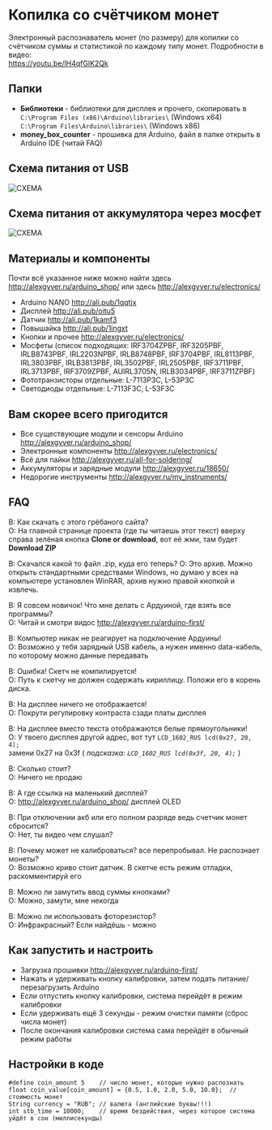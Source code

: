 # Копилка со счётчиком монет
Электронный распознаватель монет (по размеру) для копилки со счётчиком суммы и статистикой по каждому типу монет. Подробности в видео:  
https://youtu.be/lH4qfGlK2Qk

## Папки

- **Библиотеки** - библиотеки для дисплея и прочего, скопировать в  
`C:\Program Files (x86)\Arduino\libraries\` (Windows x64)  
`C:\Program Files\Arduino\libraries\` (Windows x86)
- **money_box_counter** - прошивка для Arduino, файл в папке открыть в Arduino IDE (читай FAQ)

## Схема питания от USB
![СХЕМА](https://github.com/AlexGyver/MoneyBox_counter/blob/master/scheme1.jpg)

## Схема питания от аккумулятора через мосфет
![СХЕМА](https://github.com/AlexGyver/MoneyBox_counter/blob/master/scheme2.jpg)

##  Материалы и компоненты
Почти всё указанное ниже можно найти здесь
http://alexgyver.ru/arduino_shop/
или здесь http://alexgyver.ru/electronics/

* Arduino NANO http://ali.pub/1qqtjx
* Дисплей http://ali.pub/oitu5
* Датчик http://ali.pub/1kamf3
* Повышайка http://ali.pub/1ingxt
* Кнопки и прочее http://alexgyver.ru/electronics/
* Мосфеты (список подходящих: IRF3704ZPBF, IRF3205PBF, IRLB8743PBF, IRL2203NPBF, IRLB8748PBF, IRF3704PBF, IRL8113PBF, IRL3803PBF, IRLB3813PBF, IRL3502PBF, IRL2505PBF, IRF3711PBF, IRL3713PBF, IRF3709ZPBF, AUIRL3705N, IRLB3034PBF, IRF3711ZPBF)
* Фототранзисторы отдельные: L-7113P3C, L-53P3C
* Светодиоды отдельные: L-7113F3C, L-53F3C

## Вам скорее всего пригодится
* Все существующие модули и сенсоры Arduino http://alexgyver.ru/arduino_shop/
* Электронные компоненты http://alexgyver.ru/electronics/
* Всё для пайки http://alexgyver.ru/all-for-soldering/
* Аккумуляторы и зарядные модули http://alexgyver.ru/18650/
* Недорогие инструменты http://alexgyver.ru/my_instruments/

##  FAQ
В: Как скачать с этого грёбаного сайта?  
О: На главной странице проекта (где ты читаешь этот текст) вверху справа зелёная кнопка **Clone or download**, вот её жми, там будет **Download ZIP**

В: Скачался какой то файл .zip, куда его теперь?
О: Это архив. Можно открыть стандартными средствами Windows, но думаю у всех на компьютере установлен WinRAR, архив нужно правой кнопкой и извлечь.

В: Я совсем новичок! Что мне делать с Ардуиной, где взять все программы?  
О: Читай и смотри видос http://alexgyver.ru/arduino-first/

В: Компьютер никак не реагирует на подключение Ардуины!  
О: Возможно у тебя зарядный USB кабель, а нужен именно data-кабель, по которому можно данные передавать

В: Ошибка! Скетч не компилируется!  
О: Путь к скетчу не должен содержать кириллицу. Положи его в корень диска.

В: На дисплее ничего не отображается!  
О: Покрути регулировку контраста сзади платы дисплея
  
В: На дисплее вместо текста отображаются белые прямоугольники!  
О: У твоего дисплея другой адрес, вот тут `LCD_1602_RUS lcd(0x27, 20, 4);`  
замени 0x27 на 0x3f ( *подсказка: `LCD_1602_RUS lcd(0x3f, 20, 4);`* )
  
В: Сколько стоит?  
О: Ничего не продаю
  
В: А где ссылка на маленький дисплей?  
О: http://alexgyver.ru/arduino_shop/  дисплей OLED
  
В: При отключении акб или его полном разряде ведь счетчик монет сбросится?  
О: Нет, ты видео чем слушал?
  
В: Почему может не калиброваться? все перепробывал. Не распознает монеты?  
О: Возможно криво стоит датчик. В скетче есть режим отладки, раскомментируй его
  
В: Можно ли замутить ввод суммы кнопками?  
О: Можно, замути, мне некогда
  
В: Можно ли использовать фоторезистор?  
О: Инфракрасный? Если найдёшь - можно

## Как запустить и настроить
* Загрузка прошивки http://alexgyver.ru/arduino-first/
* Нажать и удерживать кнопку калибровки, затем подать питание/перезагрузить Arduino
* Если отпустить кнопку калибровки, система перейдёт в режим калибровки
* Если удерживать ещё 3 секунды - режим очистки памяти (сброс числа монет)
* После окончания калибровки система сама перейдёт в обычный режим работы

## Настройки в коде
    #define coin_amount 5    // число монет, которые нужно распознать
    float coin_value[coin_amount] = {0.5, 1.0, 2.0, 5.0, 10.0};  // стоимость монет
    String currency = "RUB"; // валюта (английские буквы!!!)
    int stb_time = 10000;    // время бездействия, через которое система уйдёт в сон (миллисекунды)
